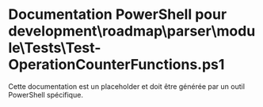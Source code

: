 # Documentation PowerShell pour development\roadmap\parser\module\Tests\Test-OperationCounterFunctions.ps1

Cette documentation est un placeholder et doit être générée par un outil PowerShell spécifique.
